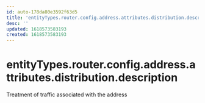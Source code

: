 ```yaml
---
id: auto-178da80e3592f63d5
title: 'entityTypes.router.config.address.attributes.distribution.description'
desc: ''
updated: 1618573583193
created: 1618573583193
---
```

# entityTypes.router.config.address.attributes.distribution.description

Treatment of traffic associated with the address